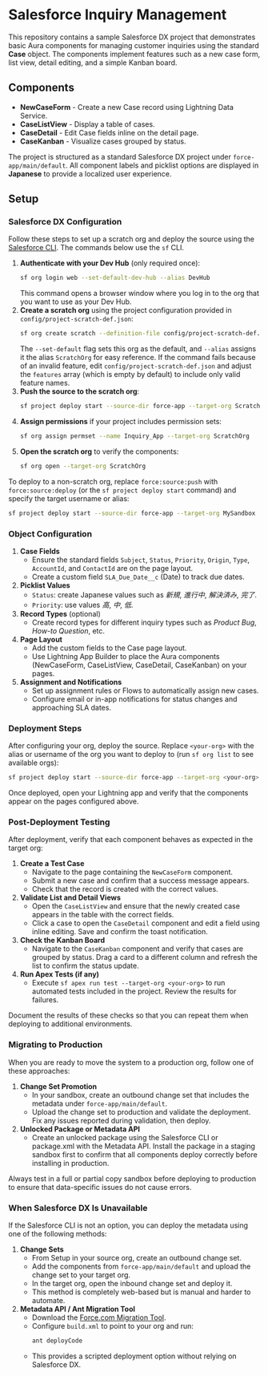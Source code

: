 # Salesforce Inquiry Management

This repository contains a sample Salesforce DX project that demonstrates basic Aura components for managing customer inquiries using the standard **Case** object. The components implement features such as a new case form, list view, detail editing, and a simple Kanban board.

## Components

- **NewCaseForm** - Create a new Case record using Lightning Data Service.
- **CaseListView** - Display a table of cases.
- **CaseDetail** - Edit Case fields inline on the detail page.
- **CaseKanban** - Visualize cases grouped by status.

The project is structured as a standard Salesforce DX project under `force-app/main/default`.
All component labels and picklist options are displayed in **Japanese** to provide a localized user experience.

## Setup

### Salesforce DX Configuration

Follow these steps to set up a scratch org and deploy the source using the [Salesforce CLI](https://developer.salesforce.com/tools/sfdxcli). The commands below use the `sf` CLI.

1. **Authenticate with your Dev Hub** (only required once):
   ```bash
   sf org login web --set-default-dev-hub --alias DevHub
   ```
   This command opens a browser window where you log in to the org that you want
   to use as your Dev Hub.
2. **Create a scratch org** using the project configuration provided in
   `config/project-scratch-def.json`:
   ```bash
   sf org create scratch --definition-file config/project-scratch-def.json --set-default --alias ScratchOrg
   ```
   The `--set-default` flag sets this org as the default, and `--alias` assigns it the alias
   `ScratchOrg` for easy reference.
   If the command fails because of an invalid feature, edit `config/project-scratch-def.json`
   and adjust the `features` array (which is empty by default) to include only
   valid feature names.
3. **Push the source to the scratch org**:
   ```bash
   sf project deploy start --source-dir force-app --target-org ScratchOrg
   ```
4. **Assign permissions** if your project includes permission sets:
   ```bash
   sf org assign permset --name Inquiry_App --target-org ScratchOrg
   ```
5. **Open the scratch org** to verify the components:
   ```bash
   sf org open --target-org ScratchOrg
   ```

To deploy to a non-scratch org, replace `force:source:push` with
`force:source:deploy` (or the `sf project deploy start` command) and specify the target username or alias:

```bash
sf project deploy start --source-dir force-app --target-org MySandbox
```

### Object Configuration

1. **Case Fields**
   - Ensure the standard fields `Subject`, `Status`, `Priority`, `Origin`, `Type`, `AccountId`, and `ContactId` are on the page layout.
   - Create a custom field `SLA_Due_Date__c` (Date) to track due dates.
2. **Picklist Values**
   - `Status`: create Japanese values such as *新規*, *進行中*, *解決済み*, *完了*.
   - `Priority`: use values *高*, *中*, *低*.
3. **Record Types** (optional)
   - Create record types for different inquiry types such as *Product Bug*, *How-to Question*, etc.
4. **Page Layout**
   - Add the custom fields to the Case page layout.
   - Use Lightning App Builder to place the Aura components (NewCaseForm, CaseListView, CaseDetail, CaseKanban) on your pages.
5. **Assignment and Notifications**
   - Set up assignment rules or Flows to automatically assign new cases.
   - Configure email or in-app notifications for status changes and approaching SLA dates.

### Deployment Steps

After configuring your org, deploy the source. Replace `<your-org>` with the alias
or username of the org you want to deploy to (run `sf org list` to see available
orgs):

```bash
sf project deploy start --source-dir force-app --target-org <your-org>
```

Once deployed, open your Lightning app and verify that the components appear on the pages configured above.

### Post-Deployment Testing

After deployment, verify that each component behaves as expected in the target org:

1. **Create a Test Case**
   - Navigate to the page containing the `NewCaseForm` component.
   - Submit a new case and confirm that a success message appears.
   - Check that the record is created with the correct values.
2. **Validate List and Detail Views**
   - Open the `CaseListView` and ensure that the newly created case appears in the table with the correct fields.
   - Click a case to open the `CaseDetail` component and edit a field using inline editing. Save and confirm the toast notification.
3. **Check the Kanban Board**
   - Navigate to the `CaseKanban` component and verify that cases are grouped by status. Drag a card to a different column and refresh the list to confirm the status update.
4. **Run Apex Tests (if any)**
   - Execute `sf apex run test --target-org <your-org>` to run automated tests included in the project. Review the results for failures.

Document the results of these checks so that you can repeat them when deploying to additional environments.

### Migrating to Production

When you are ready to move the system to a production org, follow one of these approaches:

1. **Change Set Promotion**
   - In your sandbox, create an outbound change set that includes the metadata under `force-app/main/default`.
   - Upload the change set to production and validate the deployment. Fix any issues reported during validation, then deploy.
2. **Unlocked Package or Metadata API**
   - Create an unlocked package using the Salesforce CLI or package.xml with the Metadata API. Install the package in a staging sandbox first to confirm that all components deploy correctly before installing in production.

Always test in a full or partial copy sandbox before deploying to production to ensure that data-specific issues do not cause errors.

### When Salesforce DX Is Unavailable

If the Salesforce CLI is not an option, you can deploy the metadata using one of the following methods:

1. **Change Sets**
   - From Setup in your source org, create an outbound change set.
   - Add the components from `force-app/main/default` and upload the change set to your target org.
   - In the target org, open the inbound change set and deploy it.
   - This method is completely web-based but is manual and harder to automate.
2. **Metadata API / Ant Migration Tool**
   - Download the [Force.com Migration Tool](https://developer.salesforce.com/docs/atlas.en-us.develop.meta/develop/develop_ant.htm).
   - Configure `build.xml` to point to your org and run:
     ```bash
     ant deployCode
     ```
   - This provides a scripted deployment option without relying on Salesforce DX.

